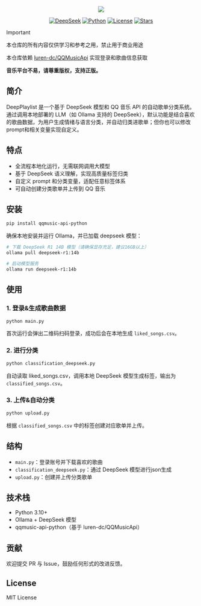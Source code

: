 <div align="center">

  <!---->
  <img src="https://socialify.git.ci/Steven-ZN/DeepPlaylist/image?name=1&description=1&descriptionEditable=%E5%9F%BA%E4%BA%8EDeepSeek%E7%9A%84QQ%E9%9F%B3%E4%B9%90%E6%AD%8C%E5%8D%95%E5%88%86%E7%B1%BB%E5%99%A8&font=Source%20Code%20Pro&language=1&logo=https%3A%2F%2Fraw.githubusercontent.com%2FSteven-ZN%2FDeepPlaylist%2Fmain%2Fassets%2Fcombined_logo.png&pattern=Overlapping%20Hexagons&theme=Auto" >

  <p align="center">
  <a href="https://huggingface.co/deepseek-ai/deepseek-coder-14b-instruct"><img src="https://img.shields.io/badge/DeepSeek-R1%2014B-0078D4?logo=https://raw.githubusercontent.com/Steven-ZN/DeepPlaylist/main/assets/deepseek.png" alt="DeepSeek" /></a>
  <a href="https://www.python.org"><img src="https://img.shields.io/badge/Python-3.10|3.11|3.12-blue?logo=python" alt="Python" /></a>
  <a href="https://github.com/Steven-ZN/DeepPlaylist?tab=MIT-1-ov-file"><img src="https://img.shields.io/github/license/Steven-ZN/DeepPlaylist" alt="License" /></a>
  <a href="https://github.com/Steven-ZN/DeepPlaylist/stargazers"><img src="https://img.shields.io/github/stars/Steven-ZN/DeepPlaylist?color=yellow&label=GitHub%20Stars" alt="Stars" /></a>
</p>

</div>




> [!IMPORTANT]
> 本仓库的所有内容仅供学习和参考之用，禁止用于商业用途
> 
> 本仓库依赖 [luren-dc/QQMusicApi](https://github.com/luren-dc/QQMusicApi) 实现登录和歌曲信息获取
> 
> **音乐平台不易，请尊重版权，支持正版。**

## 简介

DeepPlaylist 是一个基于 DeepSeek 模型和 QQ 音乐 API 的自动歌单分类系统。通过调用本地部署的 LLM（如 Ollama 支持的 DeepSeek），默认功能是结合喜欢的歌曲数据，为用户生成情绪与语言分类，并自动归类进歌单；但你也可以修改prompt和相关变量实现自定义。

## 特点

* 全流程本地化运行，无需联网调用大模型
* 基于 DeepSeek 语义理解，实现高质量标签归类
* 自定义 prompt 和分类变量，适配任意标签体系
* 可自动创建分类歌单并上传到 QQ 音乐

## 安装

```bash
pip install qqmusic-api-python
```

确保本地安装并运行 Ollama，并已加载 deepseek 模型：

```bash
# 下载 DeepSeek R1 14B 模型（请确保显存充足，建议16GB以上）
ollama pull deepseek-r1:14b

# 启动模型服务
ollama run deepseek-r1:14b

```

## 使用

### 1. 登录&生成歌曲数据

```bash
python main.py
```

首次运行会弹出二维码扫码登录，成功后会在本地生成 `liked_songs.csv`。

### 2. 进行分类

```bash
python classification_deepseek.py
```

自动读取 liked\_songs.csv，调用本地 DeepSeek 模型生成标签，输出为 `classified_songs.csv`。

### 3. 上传&自动分类

```bash
python upload.py
```

根据 `classified_songs.csv` 中的标签创建对应歌单并上传。

## 结构

* `main.py`：登录账号并下载喜欢的歌曲
* `classification_deepseek.py`：通过 DeepSeek 模型进行json生成
* `upload.py`：创建并上传分类歌单

## 技术栈

* Python 3.10+
* Ollama + DeepSeek 模型
* qqmusic-api-python（基于 luren-dc/QQMusicApi）

## 贡献

欢迎提交 PR 与 Issue，鼓励任何形式的改进反馈。


## License

MIT License


